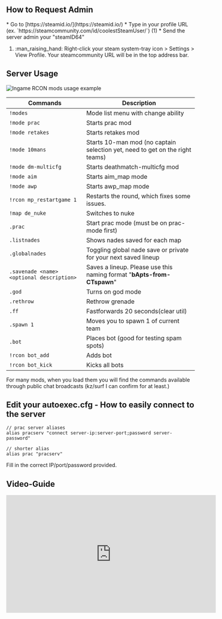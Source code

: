 ## How to Request Admin
<div class="annotate" markdown>
* Go to [https://steamid.io/](https://steamid.io/) 
* Type in your profile URL (ex. `https://steamcommunity.com/id/coolestSteamUser/`) (1)
* Send the server admin your "steamID64"

</div>

1.  :man_raising_hand: Right-click your steam system-tray icon > Settings > View Profile. Your steamcommunity URL will be in the top address bar.

## Server Usage

![Ingame RCON mods usage example](https://i.imgur.com/Siv4EQn.png)

| Commands | Description                                        |
| ---------------------- | ------------------------------------ |
| `!modes`                 | Mode list menu with change ability   |
| `!mode prac`             | Starts prac mod |
| `!mode retakes`          | Starts retakes mod |
| `!mode 10mans`             | Starts 10-man mod (no captain selection yet, need to get on the right teams) |
| `!mode dm-multicfg`      | Starts deathmatch-multicfg mod |
| `!mode aim`              | Starts aim_map mode |
| `!mode awp`              | Starts awp_map mode |
| `!rcon mp_restartgame 1` | Restarts the round, which fixes some issues. |
| `!map de_nuke`           | Switches to nuke |
| `.prac`                  | Start prac mode (must be on prac-mode first) |
| `.listnades`             | Shows nades saved for each map |
| `.globalnades`           | Toggling global nade save or private for your next saved lineup |
| `.savenade <name> <optional description>` |  Saves a lineup. Please use this naming format "**bApts-from-CTspawn**" |
| `.god`                   | Turns on god mode |
| `.rethrow`               | Rethrow grenade |
| `.ff`                    | Fastforwards 20 seconds(clear util) |
| `.spawn 1`               | Moves you to spawn 1 of current team |
| `.bot`                   | Places bot (good for testing spam spots) |
| `!rcon bot_add`          | Adds bot |
| `!rcon bot_kick`         | Kicks all bots |

For many mods, when you load them you will find the commands available through public chat broadcasts (kz/surf I can confirm for at least.)

## Edit your autoexec.cfg - How to easily connect to the server
```
// prac server aliases
alias pracserv "connect server-ip:server-port;password server-password"

// shorter alias
alias prac "pracserv"
```
Fill in the correct IP/port/password provided.

## Video-Guide
<iframe width="560" height="315" src="https://www.youtube.com/embed/mswWAb8vW4A?si=3oY4Pzpb_UynSLB9" title="YouTube video player" frameborder="0" allow="accelerometer; autoplay; clipboard-write; encrypted-media; gyroscope; picture-in-picture; web-share" referrerpolicy="strict-origin-when-cross-origin" allowfullscreen></iframe>